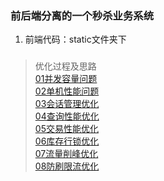 ### 前后端分离的一个秒杀业务系统
   1. 前端代码：static文件夹下
   
   
### 
>优化过程及思路<br>
[01并发容量问题](./服务器调优/_01并发容量问题.md) <br>
[02单机性能问题](./服务器调优/_02单机性能问题.md) <br>
[03会话管理优化](./服务器调优/_03会话管理优化.md) <br>
[04查询性能优化](./服务器调优/_04查询性能优化.md) <br>
[05交易性能优化](./服务器调优/_05交易性能优化.md)<br>
[06库存行锁优化](./服务器调优/_06库存行锁优化.md)<br>
[07流量削峰优化](./服务器调优/_07流量削峰优化.md)<br>
[08防刷限流优化](./服务器调优/_08防刷限流优化.md)<br>
